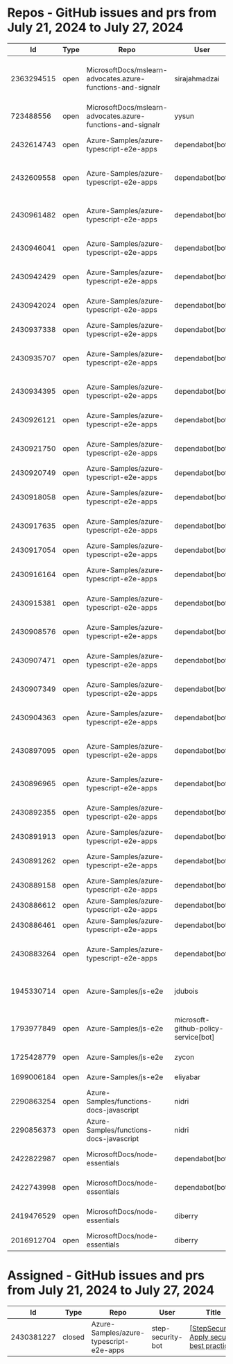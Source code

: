 # Repos - GitHub issues and prs from July 21, 2024 to July 27, 2024
|Id|Type|Repo|User|Title|Date|Age|
|--|--|--|--|--|--|--|
|2363294515|open|MicrosoftDocs/mslearn-advocates.azure-functions-and-signalr|sirajahmadzai| [ Enable real-time updates in a web application using Azure Functions and SignalR Service Exercise Deployment Fails](https://api.github.com/repos/MicrosoftDocs/mslearn-advocates.azure-functions-and-signalr/issues/90)|2024-06-20T00:34:49Z|37|
|723488556|open|MicrosoftDocs/mslearn-advocates.azure-functions-and-signalr|yysun| [connection.send vs axios](https://api.github.com/repos/MicrosoftDocs/mslearn-advocates.azure-functions-and-signalr/issues/16)|2020-10-16T19:42:14Z|1380|
|2432614743|open|Azure-Samples/azure-typescript-e2e-apps|dependabot[bot]| [Bump @typescript-eslint/eslint-plugin from 5.62.0 to 7.17.0 in /lib](https://api.github.com/repos/Azure-Samples/azure-typescript-e2e-apps/issues/210)|2024-07-26T16:58:42Z|1|
|2432609558|open|Azure-Samples/azure-typescript-e2e-apps|dependabot[bot]| [Bump eslint-config-prettier from 8.10.0 to 9.1.0 in /azure-upload-file-to-storage/api](https://api.github.com/repos/Azure-Samples/azure-typescript-e2e-apps/issues/209)|2024-07-26T16:54:49Z|1|
|2430961482|open|Azure-Samples/azure-typescript-e2e-apps|dependabot[bot]| [Bump @typescript-eslint/eslint-plugin from 5.62.0 to 7.17.0 in /lib-openai](https://api.github.com/repos/Azure-Samples/azure-typescript-e2e-apps/issues/208)|2024-07-25T20:54:09Z|2|
|2430946041|open|Azure-Samples/azure-typescript-e2e-apps|dependabot[bot]| [Bump prettier from 2.8.8 to 3.3.3 in /app-react-vite-openai-chat](https://api.github.com/repos/Azure-Samples/azure-typescript-e2e-apps/issues/207)|2024-07-25T20:42:27Z|2|
|2430942429|open|Azure-Samples/azure-typescript-e2e-apps|dependabot[bot]| [Bump @types/node from 18.19.42 to 20.14.12 in /api-functions-v4-upload-file](https://api.github.com/repos/Azure-Samples/azure-typescript-e2e-apps/issues/206)|2024-07-25T20:39:56Z|2|
|2430942024|open|Azure-Samples/azure-typescript-e2e-apps|dependabot[bot]| [Bump @types/mssql from 8.1.2 to 9.1.5 in /lib-azure-sql](https://api.github.com/repos/Azure-Samples/azure-typescript-e2e-apps/issues/205)|2024-07-25T20:39:37Z|2|
|2430937338|open|Azure-Samples/azure-typescript-e2e-apps|dependabot[bot]| [Bump chalk from 4.1.2 to 5.3.0](https://api.github.com/repos/Azure-Samples/azure-typescript-e2e-apps/issues/204)|2024-07-25T20:36:09Z|2|
|2430935707|open|Azure-Samples/azure-typescript-e2e-apps|dependabot[bot]| [Bump @types/node from 16.18.104 to 20.14.12 in /api-functions-v4-cosmos-db-no-sql](https://api.github.com/repos/Azure-Samples/azure-typescript-e2e-apps/issues/203)|2024-07-25T20:34:55Z|2|
|2430934395|open|Azure-Samples/azure-typescript-e2e-apps|dependabot[bot]| [Bump typescript from 4.9.5 to 5.5.4 in /api-functions-v4-mongoose](https://api.github.com/repos/Azure-Samples/azure-typescript-e2e-apps/issues/202)|2024-07-25T20:33:56Z|2|
|2430926121|open|Azure-Samples/azure-typescript-e2e-apps|dependabot[bot]| [Bump @typescript-eslint/eslint-plugin from 5.62.0 to 7.17.0 in /lib-util](https://api.github.com/repos/Azure-Samples/azure-typescript-e2e-apps/issues/201)|2024-07-25T20:27:52Z|2|
|2430921750|open|Azure-Samples/azure-typescript-e2e-apps|dependabot[bot]| [Bump eslint-config-prettier from 8.10.0 to 9.1.0 in /sdk-azure-openai](https://api.github.com/repos/Azure-Samples/azure-typescript-e2e-apps/issues/200)|2024-07-25T20:24:38Z|2|
|2430920749|open|Azure-Samples/azure-typescript-e2e-apps|dependabot[bot]| [Bump eslint from 8.57.0 to 9.7.0 in /sdk-azure-openai](https://api.github.com/repos/Azure-Samples/azure-typescript-e2e-apps/issues/199)|2024-07-25T20:23:54Z|2|
|2430918058|open|Azure-Samples/azure-typescript-e2e-apps|dependabot[bot]| [Bump @azure/openai from 1.0.0-beta.12 to 2.0.0-beta.1 in /lib-openai](https://api.github.com/repos/Azure-Samples/azure-typescript-e2e-apps/issues/198)|2024-07-25T20:21:57Z|2|
|2430917635|open|Azure-Samples/azure-typescript-e2e-apps|dependabot[bot]| [Bump rimraf from 5.0.9 to 6.0.1 in /azure-upload-file-to-storage/app](https://api.github.com/repos/Azure-Samples/azure-typescript-e2e-apps/issues/197)|2024-07-25T20:21:39Z|2|
|2430917054|open|Azure-Samples/azure-typescript-e2e-apps|dependabot[bot]| [Bump typescript from 4.9.5 to 5.5.4 in /app-react-vite](https://api.github.com/repos/Azure-Samples/azure-typescript-e2e-apps/issues/196)|2024-07-25T20:21:14Z|2|
|2430916164|open|Azure-Samples/azure-typescript-e2e-apps|dependabot[bot]| [Bump @types/node from 18.19.42 to 20.14.12 in /app-react-vite](https://api.github.com/repos/Azure-Samples/azure-typescript-e2e-apps/issues/195)|2024-07-25T20:20:35Z|2|
|2430915381|open|Azure-Samples/azure-typescript-e2e-apps|dependabot[bot]| [Bump vite from 4.5.3 to 5.3.5 in /azure-upload-file-to-storage/app](https://api.github.com/repos/Azure-Samples/azure-typescript-e2e-apps/issues/194)|2024-07-25T20:20:00Z|2|
|2430908576|open|Azure-Samples/azure-typescript-e2e-apps|dependabot[bot]| [Bump typescript from 4.9.5 to 5.5.4 in /api-functions-v4-cosmos-db-no-sql](https://api.github.com/repos/Azure-Samples/azure-typescript-e2e-apps/issues/193)|2024-07-25T20:15:02Z|2|
|2430907471|open|Azure-Samples/azure-typescript-e2e-apps|dependabot[bot]| [Bump rimraf from 5.0.9 to 6.0.1 in /api-functions-v4-upload-file](https://api.github.com/repos/Azure-Samples/azure-typescript-e2e-apps/issues/192)|2024-07-25T20:14:13Z|2|
|2430907349|open|Azure-Samples/azure-typescript-e2e-apps|dependabot[bot]| [Bump typescript from 4.9.5 to 5.5.4 in /api-functions-v4-upload-file](https://api.github.com/repos/Azure-Samples/azure-typescript-e2e-apps/issues/191)|2024-07-25T20:14:07Z|2|
|2430904363|open|Azure-Samples/azure-typescript-e2e-apps|dependabot[bot]| [Bump eslint-config-prettier from 8.10.0 to 9.1.0 in /lib-util](https://api.github.com/repos/Azure-Samples/azure-typescript-e2e-apps/issues/190)|2024-07-25T20:11:56Z|2|
|2430897095|open|Azure-Samples/azure-typescript-e2e-apps|dependabot[bot]| [Bump @typescript-eslint/eslint-plugin from 5.62.0 to 7.17.0 in /sdk-azure-openai](https://api.github.com/repos/Azure-Samples/azure-typescript-e2e-apps/issues/189)|2024-07-25T20:06:47Z|2|
|2430896965|open|Azure-Samples/azure-typescript-e2e-apps|dependabot[bot]| [Bump styled-components from 5.3.11 to 6.1.12 in /app-react-vite-openai-chat](https://api.github.com/repos/Azure-Samples/azure-typescript-e2e-apps/issues/188)|2024-07-25T20:06:42Z|2|
|2430892355|open|Azure-Samples/azure-typescript-e2e-apps|dependabot[bot]| [Bump @azure/openai from 1.0.0-beta.12 to 2.0.0-beta.1](https://api.github.com/repos/Azure-Samples/azure-typescript-e2e-apps/issues/187)|2024-07-25T20:03:22Z|2|
|2430891913|open|Azure-Samples/azure-typescript-e2e-apps|dependabot[bot]| [Bump eslint from 8.57.0 to 9.7.0 in /lib-openai](https://api.github.com/repos/Azure-Samples/azure-typescript-e2e-apps/issues/186)|2024-07-25T20:03:03Z|2|
|2430891262|open|Azure-Samples/azure-typescript-e2e-apps|dependabot[bot]| [Bump typescript from 4.9.5 to 5.5.4 in /api-functions-v3-upload-file](https://api.github.com/repos/Azure-Samples/azure-typescript-e2e-apps/issues/185)|2024-07-25T20:02:34Z|2|
|2430889158|open|Azure-Samples/azure-typescript-e2e-apps|dependabot[bot]| [Bump @azure/functions from 4.0.0-alpha.9 to 4.5.0 in /api](https://api.github.com/repos/Azure-Samples/azure-typescript-e2e-apps/issues/184)|2024-07-25T20:01:05Z|2|
|2430886612|open|Azure-Samples/azure-typescript-e2e-apps|dependabot[bot]| [Bump prettier from 2.8.8 to 3.3.3 in /lib-util](https://api.github.com/repos/Azure-Samples/azure-typescript-e2e-apps/issues/183)|2024-07-25T19:59:18Z|2|
|2430886461|open|Azure-Samples/azure-typescript-e2e-apps|dependabot[bot]| [Bump uuid from 9.0.1 to 10.0.0 in /lib-azure-sql](https://api.github.com/repos/Azure-Samples/azure-typescript-e2e-apps/issues/182)|2024-07-25T19:59:11Z|2|
|2430883264|open|Azure-Samples/azure-typescript-e2e-apps|dependabot[bot]| [Bump @typescript-eslint/eslint-plugin from 5.62.0 to 7.17.0 in /azure-upload-file-to-storage/api](https://api.github.com/repos/Azure-Samples/azure-typescript-e2e-apps/issues/181)|2024-07-25T19:56:50Z|2|
|1945330714|open|Azure-Samples/js-e2e|jdubois| [This repo doesn't meet the "durable ownership minimums" for Microsoft compliance](https://api.github.com/repos/Azure-Samples/js-e2e/issues/55)|2023-10-16T14:19:48Z|285|
|1793977849|open|Azure-Samples/js-e2e|microsoft-github-policy-service[bot]| [FabricBot: Onboarding to GitOps.ResourceManagement because of FabricBot decommissioning](https://api.github.com/repos/Azure-Samples/js-e2e/issues/54)|2023-07-07T18:01:49Z|386|
|1725428779|open|Azure-Samples/js-e2e|zycon| [Method changed to beginStart](https://api.github.com/repos/Azure-Samples/js-e2e/issues/53)|2023-05-25T09:20:31Z|429|
|1699006184|open|Azure-Samples/js-e2e|eliyabar| [Update create-vm.js](https://api.github.com/repos/Azure-Samples/js-e2e/issues/52)|2023-05-07T10:47:32Z|447|
|2290863254|open|Azure-Samples/functions-docs-javascript|nidri| [Update README.md to update references to http triggers](https://api.github.com/repos/Azure-Samples/functions-docs-javascript/issues/9)|2024-05-11T11:56:21Z|77|
|2290856373|open|Azure-Samples/functions-docs-javascript|nidri| [Update httpTriggerRoute.js to use 'context' instead of 'console' for …](https://api.github.com/repos/Azure-Samples/functions-docs-javascript/issues/8)|2024-05-11T11:47:20Z|77|
|2422822987|open|MicrosoftDocs/node-essentials|dependabot[bot]| [chore(deps-dev): bump husky from 9.0.10 to 9.1.1 in /nodejs-http](https://api.github.com/repos/MicrosoftDocs/node-essentials/issues/146)|2024-07-22T13:00:26Z|5|
|2422743998|open|MicrosoftDocs/node-essentials|dependabot[bot]| [chore(deps-dev): bump husky from 9.0.10 to 9.1.1 in /nodejs-files](https://api.github.com/repos/MicrosoftDocs/node-essentials/issues/145)|2024-07-22T12:23:36Z|5|
|2419476529|open|MicrosoftDocs/node-essentials|diberry| [Dependencies module - updates based on security work.](https://api.github.com/repos/MicrosoftDocs/node-essentials/issues/144)|2024-07-19T17:31:36Z|8|
|2016912704|open|MicrosoftDocs/node-essentials|diberry| [Best practice for updates](https://api.github.com/repos/MicrosoftDocs/node-essentials/issues/47)|2023-11-29T15:58:58Z|241|
# Assigned - GitHub issues and prs from July 21, 2024 to July 27, 2024
|Id|Type|Repo|User|Title|Date|Age|
|--|--|--|--|--|--|--|
|2430381227|closed|Azure-Samples/azure-typescript-e2e-apps|step-security-bot| [[StepSecurity] Apply security best practices](https://api.github.com/repos/Azure-Samples/azure-typescript-e2e-apps/issues/75)|2024-07-25T15:51:25Z|2|

